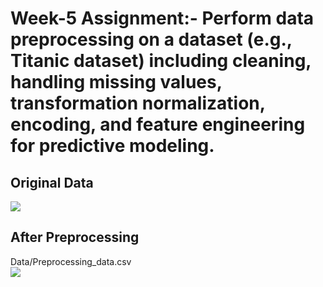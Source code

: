 # Week-5 Assignment:- Perform data preprocessing on a dataset (e.g., Titanic dataset) including cleaning, handling missing values, transformation normalization, encoding, and feature engineering for predictive modeling.
## Original Data
<img src = "https://github.com/amansetu03/DS-Internship-Celebal-Technology/assets/106844274/4cf39d9f-293f-487c-9f02-e896aa98641c"><br>
## After Preprocessing
Data/Preprocessing_data.csv<br>
<img src = "https://github.com/amansetu03/DS-Internship-Celebal-Technology/assets/106844274/8cfd5f38-c6dd-40c1-9023-3900290354cd">


